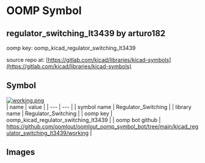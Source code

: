 # OOMP Symbol  
## regulator_switching_lt3439  by arturo182  
  
oomp key: oomp_kicad_regulator_switching_lt3439  
  
source repo at: [https://gitlab.com/kicad/libraries/kicad-symbols](https://gitlab.com/kicad/libraries/kicad-symbols)  
## Symbol  
  
[![working.png](working_600.png)](working.png)  
| name | value | 
| --- | --- | 
| symbol name | Regulator_Switching | 
| library name | Regulator_Switching | 
| oomp key | oomp_kicad_regulator_switching_lt3439 | 
| oomp bot github | https://github.com/oomlout/oomlout_oomp_symbol_bot/tree/main/kicad_regulator_switching_lt3439/working | 
## Images  
